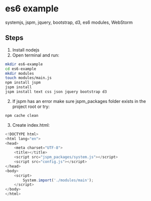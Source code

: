 es6 example
===========

systemjs, jspm, jquery, bootstrap, d3, es6 modules, WebStorm

Steps
---

1. Install nodejs
2. Open terminal and run:
```sh
mkdir es6-example
cd es6-example
mkdir modules
touch modules/main.js
npm install jspm
jspm install
jspm install text css json jquery bootstrap d3
```

2. If jspm has an error make sure jspm_packages folder exists in the project root or try:
 
```sh
npm cache clean
```

3. Create index.html:

```javascript
<!DOCTYPE html>
<html lang="en">
<head>
    <meta charset="UTF-8">
    <title></title>
    <script src="jspm_packages/system.js"></script>
    <script src="config.js"></script>
</head>
<body>
    <script>
        System.import('./modules/main');
    </script>
</body>
</html>
```

